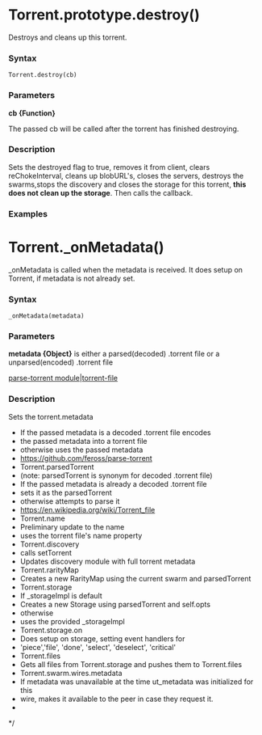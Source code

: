 # Torrent.prototype.destroy()
Destroys and cleans up this torrent.

### Syntax
    Torrent.destroy(cb)
### Parameters
   **cb {Function}**
   
   
   The passed cb will be called after the torrent has finished destroying.
### Description
Sets the destroyed flag to true, removes it from client, clears reChokeInterval, cleans up blobURL's, closes the servers,
destroys the swarms,stops the discovery and closes the storage for this torrent, **this does not clean up the storage**. Then calls the callback.

### Examples


# Torrent._onMetadata()
_onMetadata is called when the metadata is received.
It does setup on Torrent, if metadata is not already set.

### Syntax
    _onMetadata(metadata)

### Parameters
  **metadata {Object}** is either a parsed(decoded) .torrent file or a unparsed(encoded) .torrent file
  
   [parse-torrent module](https://github.com/feross/parse-torrent)|[torrent-file](https://en.wikipedia.org/wiki/Torrent_file)   
   
### Description
 Sets the torrent.metadata 
   *   If the passed metadata is a decoded .torrent file encodes
   *   the passed metadata into a torrent file
   *   otherwise uses the passed metadata
   *    https://github.com/feross/parse-torrent
   *  Torrent.parsedTorrent
*  (note: parsedTorrent is synonym for decoded .torrent file)
*  If the passed metadata is already a decoded .torrent file
*  sets it as the parsedTorrent
*  otherwise attempts to parse it
*   https://en.wikipedia.org/wiki/Torrent_file
 * Torrent.name
 *  Preliminary update to the name
 *  uses the torrent file's name property
 * Torrent.discovery 
 *  calls setTorrent
 *    Updates discovery module with full torrent metadata
 * Torrent.rarityMap
 *  Creates a new RarityMap using the current swarm and parsedTorrent
 * Torrent.storage
 *  If _storageImpl is default
 *  Creates a new Storage using parsedTorrent and self.opts
 *  otherwise
 *  uses the provided _storageImpl
 * Torrent.storage.on
 *  Does setup on storage, setting event handlers for
 *  'piece','file', 'done', 'select', 'deselect', 'critical'
 * Torrent.files
 *  Gets all files from Torrent.storage and pushes them to Torrent.files
 * Torrent.swarm.wires.metadata
 *  If metadata was unavailable at the time ut_metadata was initialized for this
 *  wire, makes it available to the peer in case they request it.
 *
 */

 

